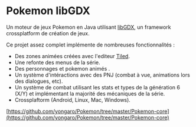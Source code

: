 # Pokemon libGDX

Un moteur de jeux Pokemon en Java utilisant [libGDX](https://libgdx.badlogicgames.com/), un framework crossplatform de création de jeux.

Ce projet assez complet implémente de nombreuses fonctionnalités :

* Des zones animées créées avec l'editeur [Tiled](https://www.mapeditor.org/).
* Une refonte des menus de la série.
* Des personnages et pokemon animés .
* Un système d'intéractions avec des PNJ (combat à vue, animations lors des dialogues, etc).
* Un système de combat utilisant les stats et types de la génération 6 (X/Y) et implémentant la majorité des mécaniques de la série.
*  Crossplaftorm (Android, Linux, Mac, Windows).

[https://github.com/yongaro/Pokemon/tree/master/Pokemon-core](https://github.com/yongaro/Pokemon/tree/master/Pokemon-core)
